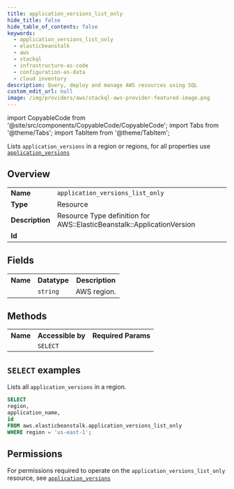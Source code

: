 ```yaml
---
title: application_versions_list_only
hide_title: false
hide_table_of_contents: false
keywords:
  - application_versions_list_only
  - elasticbeanstalk
  - aws
  - stackql
  - infrastructure-as-code
  - configuration-as-data
  - cloud inventory
description: Query, deploy and manage AWS resources using SQL
custom_edit_url: null
image: /img/providers/aws/stackql-aws-provider-featured-image.png
---
```


import CopyableCode from '@site/src/components/CopyableCode/CopyableCode';
import Tabs from '@theme/Tabs';
import TabItem from '@theme/TabItem';

Lists <code>application_versions</code> in a region or regions, for all properties use <a href="/providers/aws/serviceName/application_versions/"><code>application_versions</code></a>

## Overview
<table><tbody>
<tr><td><b>Name</b></td><td><code>application_versions_list_only</code></td></tr>
<tr><td><b>Type</b></td><td>Resource</td></tr>
<tr><td><b>Description</b></td><td>Resource Type definition for AWS::ElasticBeanstalk::ApplicationVersion</td></tr>
<tr><td><b>Id</b></td><td><CopyableCode code="aws.elasticbeanstalk.application_versions_list_only" /></td></tr>
</tbody></table>

## Fields
<table><tbody><tr><th>Name</th><th>Datatype</th><th>Description</th></tr><tr><td><CopyableCode code="region" /></td><td><code>string</code></td><td>AWS region.</td></tr>
</tbody></table>

## Methods

<table><tbody>
  <tr>
    <th>Name</th>
    <th>Accessible by</th>
    <th>Required Params</th>
  </tr>
  <tr>
    <td><CopyableCode code="list_resources" /></td>
    <td><code>SELECT</code></td>
    <td><CopyableCode code="region" /></td>
  </tr>
</tbody></table>

## `SELECT` examples
Lists all <code>application_versions</code> in a region.
```sql
SELECT
region,
application_name,
id
FROM aws.elasticbeanstalk.application_versions_list_only
WHERE region = 'us-east-1';
```


## Permissions

For permissions required to operate on the <code>application_versions_list_only</code> resource, see <a href="/providers/aws/elasticbeanstalk/application_versions/#permissions"><code>application_versions</code></a>

